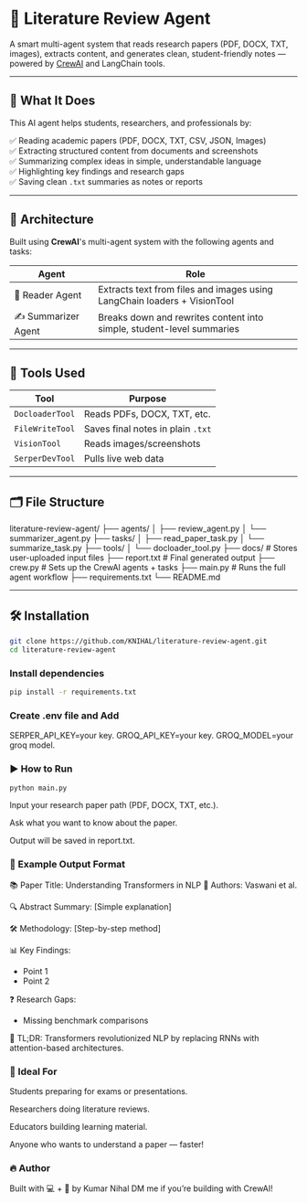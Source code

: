 # 🧠 Literature Review Agent

A smart multi-agent system that reads research papers (PDF, DOCX, TXT, images), extracts content, and generates clean, student-friendly notes — powered by [CrewAI](https://crewai.com/) and LangChain tools.

---

## 🚀 What It Does

This AI agent helps students, researchers, and professionals by:

✅ Reading academic papers (PDF, DOCX, TXT, CSV, JSON, Images)  
✅ Extracting structured content from documents and screenshots  
✅ Summarizing complex ideas in simple, understandable language  
✅ Highlighting key findings and research gaps  
✅ Saving clean `.txt` summaries as notes or reports  

---

## 🧩 Architecture

Built using **CrewAI**'s multi-agent system with the following agents and tasks:

| Agent            | Role                                                                 |
|------------------|----------------------------------------------------------------------|
| 📖 Reader Agent   | Extracts text from files and images using LangChain loaders + VisionTool |
| ✍️ Summarizer Agent | Breaks down and rewrites content into simple, student-level summaries |

---

## 🔧 Tools Used

| Tool                         | Purpose                                 |
|------------------------------|-----------------------------------------|
| `DocloaderTool`              | Reads PDFs, DOCX, TXT, etc.             |
| `FileWriteTool`              | Saves final notes in plain `.txt`       |
| `VisionTool`                 | Reads images/screenshots                |
| `SerperDevTool`              | Pulls live web data                     |

---

## 🗂️ File Structure

literature-review-agent/
├── agents/
│ ├── review_agent.py
│ └── summarizer_agent.py
├── tasks/
│ ├── read_paper_task.py
│ └── summarize_task.py
├── tools/
│ └── docloader_tool.py
├── docs/ # Stores user-uploaded input files
├── report.txt # Final generated output
├── crew.py # Sets up the CrewAI agents + tasks
├── main.py # Runs the full agent workflow
├── requirements.txt
└── README.md


---

## 🛠️ Installation

```bash
git clone https://github.com/KNIHAL/literature-review-agent.git
cd literature-review-agent
```
### Install dependencies
```bash
pip install -r requirements.txt
```
### Create .env file and Add
SERPER_API_KEY=your key.
GROQ_API_KEY=your key.
GROQ_MODEL=your groq model.

### ▶️ How to Run
```bash
python main.py
```
Input your research paper path (PDF, DOCX, TXT, etc.).

Ask what you want to know about the paper.

Output will be saved in report.txt.

### 📌 Example Output Format

📚 Paper Title: Understanding Transformers in NLP
🧠 Authors: Vaswani et al.

🔍 Abstract Summary:
[Simple explanation]

🛠️ Methodology:
[Step-by-step method]

📊 Key Findings:
- Point 1
- Point 2

❓ Research Gaps:
- Missing benchmark comparisons

🧠 TL;DR:
Transformers revolutionized NLP by replacing RNNs with attention-based architectures.

### 🧠 Ideal For
Students preparing for exams or presentations.

Researchers doing literature reviews.

Educators building learning material.

Anyone who wants to understand a paper — faster!

### 🔥 Author
Built with 💻 + 🧠 by Kumar Nihal
DM me if you’re building with CrewAI!